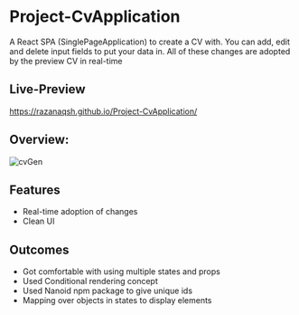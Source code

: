 # Project-CvApplication

A React SPA (SinglePageApplication) to create a CV with. You can add, edit and
delete input fields to put your data in. All of these changes are adopted by the
preview CV in real-time

## Live-Preview

https://razanaqsh.github.io/Project-CvApplication/

## Overview:

![cvGen](https://user-images.githubusercontent.com/108403182/229100050-b0ed4777-9917-4084-b8c3-f6c75926f015.png)


## Features

- Real-time adoption of changes
- Clean UI

## Outcomes

- Got comfortable with using multiple states and props
- Used Conditional rendering concept
- Used Nanoid npm package to give unique ids
- Mapping over objects in states to display elements
